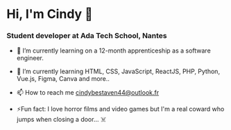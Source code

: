  # Hi, I'm Cindy 🌸

 ### Student developer at Ada Tech School, Nantes

- 📖 I’m currently learning on a 12-month apprenticeship as a software engineer.
  
- 🌱 I’m currently learning HTML, CSS, JavaScript, ReactJS, PHP, Python, Vue.js, Figma, Canva and more..
- 📫 How to reach me cindybestaven44@outlook.fr
- ⚡Fun fact: I love horror films and video games but I'm a real coward who jumps when closing a door... ☠️

